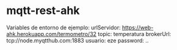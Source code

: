 # mqtt-rest-ahk

Variables de entorno de ejemplo:
urlServidor:  https://web-ahk.herokuapp.com/termometro/32
topic: temperatura
brokerUrl: tcp://node.myqtthub.com:1883
usuario: eze
password: ..